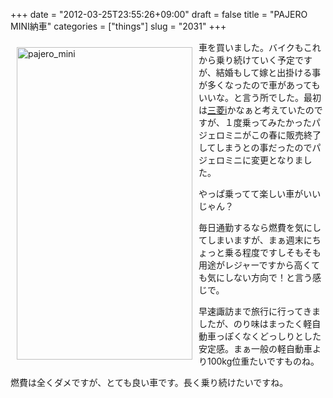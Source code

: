 +++
date = "2012-03-25T23:55:26+09:00"
draft = false
title = "PAJERO MINI納車"
categories = ["things"]
slug = "2031"
+++

<a href="http://www.flickr.com/photos/keruru/7127326907/" title="pajero_mini by けるる, on Flickr"><img src="http://farm8.staticflickr.com/7134/7127326907_767743c3a1.jpg" width="281" height="500" alt="pajero_mini" align="left" hspace="10" vspace="10"/></a>

車を買いました。バイクもこれから乗り続けていく予定ですが、結婚もして嫁と出掛ける事が多くなったので車があってもいいな。と言う所でした。最初は<a href="http://www.mitsubishi-motors.co.jp/i/index.html">三菱i</a>かなぁと考えていたのですが、１度乗ってみたかったパジェロミニがこの春に販売終了してしまうとの事だったのでパジェロミニに変更となりました。

やっぱ乗ってて楽しい車がいいじゃん？

毎日通勤するなら燃費を気にしてしまいますが、まぁ週末にちょっと乗る程度ですしそもそも用途がレジャーですから高くても気にしない方向で！と言う感じで。

早速諏訪まで旅行に行ってきましたが、のり味はまったく軽自動車っぽくなくどっしりとした安定感。まぁ一般の軽自動車より100kg位重たいですものね。

燃費は全くダメですが、とても良い車です。長く乗り続けたいですね。
